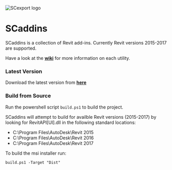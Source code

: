 ![SCexport logo](https://bitbucket.org/anicholas/scaddins/raw/master/share/icons/scaddins-wix.png)

# SCaddins #

SCaddins is a collection of Revit add-ins. Currently Revit versions 2015-2017 are supported.  

Have a look at the [**wiki**](https://github.com/acnicholas/scaddins/wiki/Home) for more information on each utility.

### Latest Version ###

Download the latest version from [**here**](https://github.com/acnicholas/scaddins/releases/latest)

### Build from Source ###

Run the powershell script `build.ps1` to build the project.

SCaddins will attempt to build for availble Revit versions (2015-2017) by looking for RevitAPI[UI].dll in the following standard locations:

 - C:\Program Files\AutoDesk\Revit 2015
 - C:\Program Files\AutoDesk\Revit 2016
 - C:\Program Files\AutoDesk\Revit 2017
 
To build the msi installer run:

`build.ps1 -Target "Dist"`
